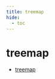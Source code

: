 ```yaml
---
title: treemap
hide:
  - toc
---
```


# treemap

- [treemap](https://cu-esiil.github.io/data-library/library/treemap/)  
  <small></small>